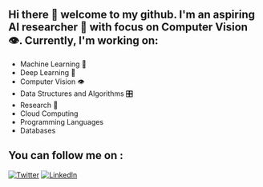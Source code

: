 ## Hi there 👋 welcome to my github. I'm an aspiring AI researcher 🤖 with focus on Computer Vision 👁. Currently, I'm working on:
- Machine Learning 🤖
- Deep Learning 🧠
- Computer Vision 👁
- Data Structures and Algorithms 🎛
- Research 📄
- Cloud Computing
- Programming Languages
- Databases

## You can follow me on : 
[![Twitter](https://img.shields.io/badge/Twitter-lightgrey?style=flat&logo=twitter&labelColor=lightgrey)](https://twitter.com/PrasadN24)
[![LinkedIn](https://img.shields.io/badge/LinkedIn-blue?style=flat&logo=linkedin&labelColor=blue)](https://www.linkedin.com/in/prasad-naik-pan2499/)


